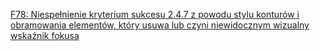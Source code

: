 [F78: Niespełnienie kryterium sukcesu 2.4.7 z powodu stylu konturów i obramowania elementów, który usuwa lub czyni niewidocznym wizualny wskaźnik fokusa](https://www.w3.org/TR/WCAG20-TECHS/F78.html)

